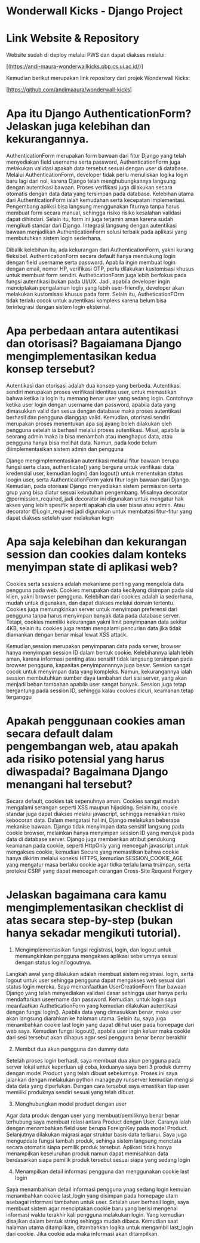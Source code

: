 # Wonderwall Kicks - Django Project

# Link Website & Repository

Website sudah di deploy melalui PWS dan dapat diakses melalui:

[(https://andi-maura-wonderwallkicks.pbp.cs.ui.ac.id/)]

Kemudian berikut merupakan link repository dari projek Wonderwall Kicks:

[https://github.com/andimaaura/wonderwall-kicks]


#  Apa itu Django AuthenticationForm? Jelaskan juga kelebihan dan kekurangannya.

AuthenticationForm merupakan form bawaan dari fitur Django yang telah menyediakan field username serta password, AuthenticationForm juga melakukan validasi apakah data tersebut sesuai dengan user di database. Melalui AuthenticationForm, developer tidak perlu menuliskan logika login baru lagi dari nol, karena Django telah menghubungkannya langsung dengan autentikasi bawaan. Proses verifikasi juga dilakukan secara otomatis dengan data data yang tersimpan pada database. Kelebihan utama dari AuthenticationForm ialah kemudahan serta kecepatan implementasi. Pengembang apliksi bisa langsung menggunakan fiturnya tanpa harus membuat form secara manual, sehingga risiko risiko kesalahan validasi dapat dihindari. Selain itu, form ini juga terjamin aman karena sudah mengikuti standar dari Django. Integrasi langsung dengan autentikasi bawaan menjadikan AuthenticationForm solusi terbaik pada aplikasi yang membutuhkan sistem login sederhana.

Dibalik kelebihan itu, ada kekurangan dari AuthenticationForm, yakni kurang fleksibel. AuthenticationForm secara default hanya mendukung login dengan field username serta password. Apabila ingin membuat login dengan email, nomor HP, verifikasi OTP, perlu dilakukan kustomisasi khusus untuk membuat form sendiri. AutheticationForm juga lebih berfokus pada fungsi autentikasi bukan pada UI/UX. Jadi, apabila developer ingin menciptakan pengalaman login yang lebih user-friendly, developer akan melakukan kustomisasi khusus pada form. Selain itu, AutheticationFOrm tidak terlalu cocok untuk autentikasi kompleks karena belum bisa terintegrasi dengan sistem login eksternal.

#  Apa perbedaan antara autentikasi dan otorisasi? Bagaiamana Django mengimplementasikan kedua konsep tersebut?

Autentikasi dan otorisasi adalah dua konsep yang berbeda. Autentikasi sendiri merupakan proses verifikasi identitas user, untuk memastikan bahwa ketika ia login itu memang benar user yang sedang login. Contohnya ketika user login dengan username dan password, apabila data yang dimasukkan valid dan sesua dengan database maka proses autentikasi berhasil dan pengguna dianggap valid. Kemudian, otorisasi sendiri merupakan proses menentukan apa saj ayang boleh dilakukan oleh pengguna setelah ia berhasil melalui proses autentikasi. Misal, apabila ia seorang admin maka ia bisa menambah atau menghapus data, atau pengguna hanya bisa melihat data. Namun, pada kode belum diimplementasikan sistem admin dan pengguna

Django mengimplementasikan autentikasi melalui fitur bawaan berupa fungsi serta class, authenticate() yang berguna untuk verifikasi data kredensial user, kemudian login() dan logout() untuk menentukan status loogin user, serta AuthenticationForm yakni fitur login bawaan dari Django. Kemudian, pada otorisasi Django menyediakan sistem permission serta grup yang bisa diatur sesuai kebutuhan pengembang. Misalnya decorator @permission_required, jadi decorator ini digunakan untuk mengatur hak akses yang lebih spesifik seperti apakah dia user biasa atau admin. Atau decorator @Login_required jadi digunakan untuk membatasi fitur-fitur yang dapat diakses setelah user melakukan login

#  Apa saja kelebihan dan kekurangan session dan cookies dalam konteks menyimpan state di aplikasi web?

Cookies serta sessions adalah mekanisme penting yang mengelola data pengguna pada web. Cookies merupakan data kecilyang disimpan pada sisi klien, yakni browser pengguna. Kelebihan dari cookies adalah ia sederhana, mudah untuk digunakan, dan dapat diakses melalui domain tertentu. Cookies juga memungkinkan server untuk menyimpan preferensi dari pengguna tanpa harus menyimpan banyak data pada database server. Tetapi, cookies memiliki kekurangan yakni limit penyimpanan data sekitar 4KB, selain itu cookies juga rentan mengalami pencurian data jika tidak diamankan dengan benar misal lewat XSS attack.

Kemudian,session merupakan penyimpanan data pada server, browser hanya menyimpan session ID dalam bentuk cookie. Kelebihannya ialah lebih aman, karena informasi penting atau sensitif tidak langsung tersimpan pada browser pengguna, kapasitas penyimpanannya juga besar. Session sangat cocok untuk menyimpan data yang kompleks. Namun, kekurangannya ialah session membutuhkan sumber daya tambahan dari sisi server, yang akan menjadi beban tambahan apabila user sangat banyak. Session juga tetap bergantung pada session ID, sehingga kalau cookies dicuri, keamanan tetap terganggu

#  Apakah penggunaan cookies aman secara default dalam pengembangan web, atau apakah ada risiko potensial yang harus diwaspadai? Bagaimana Django menangani hal tersebut?

Secara default, cookies tak sepenuhnya aman. Cookies sangat mudah mengalami serangan seperti XSS maupun hijacking. Selain itu, cookie standar juga dapat diakses melalui javascript, sehingga menaikkan risiko kebocoran data. Dalam mengatasi hal ini, Django melakukan beberapa mekanise bawaan. Django tidak menyimpan data sensitif langsung pada cookie browser, melainkan hanya menyimpan session ID yang merujuk pada data di database server. Django juga memberikan atribut pendukung keamanan pada cookie, seperti HttpOnly yang mencegah javascript untuk mengakses cookie, kemudian Secure yang memastikan bahwa cookie hanya dikirim melalui koneksi HTTPS, kemudian SESSION_COOKIE_AGE yang mengatur masa berlaku cookie agar tidka terlalu lama trsimpan, serta proteksi CSRF yang dapat mencegah cerangan Cross-Site Request Forgery

#  Jelaskan bagaimana cara kamu mengimplementasikan checklist di atas secara step-by-step (bukan hanya sekadar mengikuti tutorial).

1)  Mengimplementasikan fungsi registrasi, login, dan logout untuk memungkinkan pengguna mengakses aplikasi sebelumnya sesuai dengan status login/logoutnya.

Langkah awal yang dilakukan adalah membuat sistem registrasi. login, serta logout untuk user sehingga pengguna dapat mengakses web sesuai dari status login mereka. Saya memanfaatkan UserCreationForm fitur bawaan Django yang telah menyediakan validasi dasar sehingga user hanya perlu mendaftarkan useername dan password. Kemudian, untuk login saya meanfaatkan AutheticationForm yang kemudian dilakukan autentikasi dengan fungsi login(). Apabila data yang dimasukkan benar, maka user akan langsung diarahkan ke halaman utama. Selain itu, saya juga menambahkan cookie last login yang dapat dilihat user pada homepage dari web saya. Kemudian fungsi logout(), apabila user ingin keluar maka cookie dari sesi tersebut akan dihapus agar sesi pengguna benar benar berakhir

2) Membut dua akun pengguna dan dummy data

Setelah proses login berhasil, saya membuat dua akun pengguna pada server lokal untuk keperluan uji coba, keduanya saya beri 3 produk dummy dengan model Product yang telah dibuat sebelumnya. Proses ini saya jalankan dengan melakukan python manage.py runserver kemudian mengisi data data yang diperlukan. Dengan cara tersebut saya emastikan tiap user memiliki produknya sendiri sesuai yang telah dibuat.

3) Menghubungkan model product dengan user

Agar data produk dengan user yang membuat/pemiliknya benar benar terhubung saya membuat relasi antara Product dengan User. Caranya ialah dengan menambahkan field user berupa ForeignKey pada model Product. Selanjutnya dilakukan migrasi agar struktur basis data terbarui. Saya juga mengupdate fungsi tambah produk, sehinga sistem langsung menctata secara otomatis siapa pemilik produk tersebut. Aplikasi tidak hanya menampilkan keseluruhan produk namun dapat memisahkan data berdasarkan siapa pemilik produk tersebut sesuai siapa yang sedang login

4) Menampilkan detail informasi pengguna dan menggunakan cookie last login

Saya menambahkan detail informasi pengguna ynag sedang login kemuian menambahkan cookie last_login yang disimpan pada homepage utam asebagai informasi tambahan untuk user. Setelah user berhasil login, saya membuat sistem agar menciptakan cookie baru yang berisi mengenai informasi waktu terakhir kali pengguna melakukan login. Yang kemudian disajikan dalam bentuk string sehingga mudah dibaca. Kemudian saat halaman utama ditampilkan, ditambahkan logika untuk mengambil last_login dari cookie. Jika cookie ada maka informasi akan ditampilkan.
